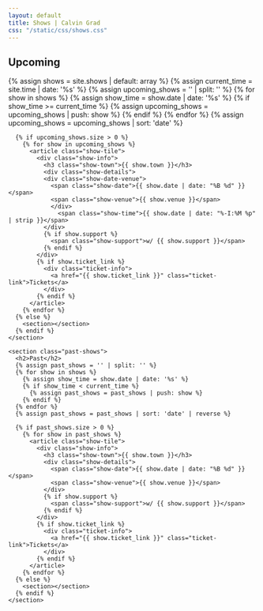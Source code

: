 ```yaml
---
layout: default
title: Shows | Calvin Grad
css: "/static/css/shows.css"
---
```

<div class="show-container">
    <section>
      <h2>Upcoming</h2>
      {% assign shows = site.shows | default: array %}
      {% assign current_time = site.time | date: '%s' %}
      {% assign upcoming_shows = '' | split: '' %}
      {% for show in shows %}
        {% assign show_time = show.date | date: '%s' %}
        {% if show_time >= current_time %}
          {% assign upcoming_shows = upcoming_shows | push: show %}
        {% endif %}
      {% endfor %}
      {% assign upcoming_shows = upcoming_shows | sort: 'date' %}
      
      {% if upcoming_shows.size > 0 %}
        {% for show in upcoming_shows %}
          <article class="show-tile">
            <div class="show-info">
              <h3 class="show-town">{{ show.town }}</h3>
              <div class="show-details">
              <div class="show-date-venue">
                <span class="show-date">{{ show.date | date: "%B %d" }}</span>
                <span class="show-venue">{{ show.venue }}</span>
                </div>
                  <span class="show-time">{{ show.date | date: "%-I:%M %p" | strip }}</span>
              </div>
              {% if show.support %}
                <span class="show-support">w/ {{ show.support }}</span>
              {% endif %}
            </div>
            {% if show.ticket_link %}
              <div class="ticket-info">
                <a href="{{ show.ticket_link }}" class="ticket-link">Tickets</a>
              </div>
            {% endif %}
          </article>
        {% endfor %}
      {% else %}
        <section></section>
      {% endif %}
    </section>

    <section class="past-shows">
      <h2>Past</h2>
      {% assign past_shows = '' | split: '' %}
      {% for show in shows %}
        {% assign show_time = show.date | date: '%s' %}
        {% if show_time < current_time %}
          {% assign past_shows = past_shows | push: show %}
        {% endif %}
      {% endfor %}
      {% assign past_shows = past_shows | sort: 'date' | reverse %}
      
      {% if past_shows.size > 0 %}
        {% for show in past_shows %}
          <article class="show-tile">
            <div class="show-info">
              <h3 class="show-town">{{ show.town }}</h3>
              <div class="show-details">
                <span class="show-date">{{ show.date | date: "%B %d" }}</span>
                <span class="show-venue">{{ show.venue }}</span>
              </div>
              {% if show.support %}
                <span class="show-support">w/ {{ show.support }}</span>
              {% endif %}
            </div>
            {% if show.ticket_link %}
              <div class="ticket-info">
                <a href="{{ show.ticket_link }}" class="ticket-link">Tickets</a>
              </div>
            {% endif %}
          </article>
        {% endfor %}
      {% else %}
        <section></section>
      {% endif %}
    </section>
</div>